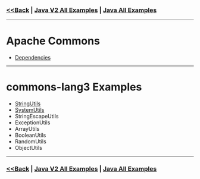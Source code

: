 ### [<<Back](../README.md) | [Java V2 All Examples](https://github.com/avinashbabudonthu/java/blob/master/java-v2/README.md) | [Java All Examples](https://github.com/avinashbabudonthu/java/blob/master/README.md)
------
# Apache Commons
* [Dependencies](files/dependencies.md)
------
# commons-lang3 Examples
* [StringUtils](commons-lang3/src/main/java/org/apache/commons/lang3/StringUtilsTest.java)
* [SystemUtils](commons-lang3/src/main/java/org/apache/commons/lang3/SystemUtilsTest.java)
* StringEscapeUtils
* ExceptionUtils
* ArrayUtils
* BooleanUtils
* RandomUtils
* ObjectUtils
------
### [<<Back](../README.md) | [Java V2 All Examples](https://github.com/avinashbabudonthu/java/blob/master/java-v2/README.md) | [Java All Examples](https://github.com/avinashbabudonthu/java/blob/master/README.md)
